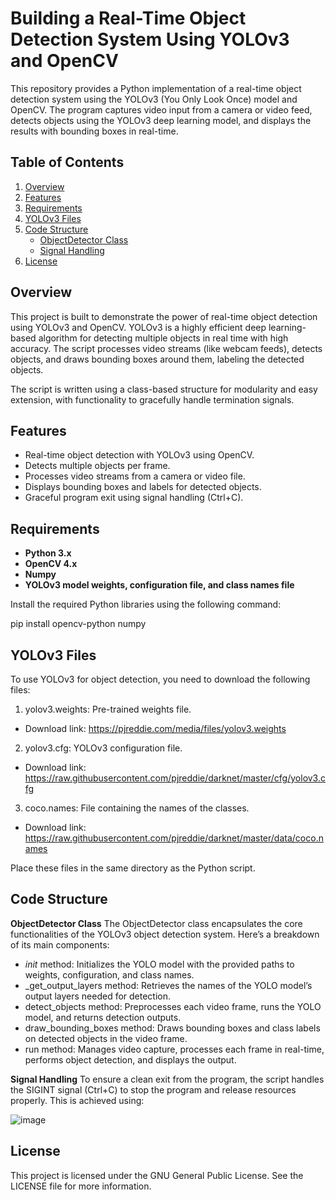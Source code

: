 # Building a Real-Time Object Detection System Using YOLOv3 and OpenCV

This repository provides a Python implementation of a real-time object detection system using the YOLOv3 (You Only Look Once) model and OpenCV. The program captures video input from a camera or video feed, detects objects using the YOLOv3 deep learning model, and displays the results with bounding boxes in real-time.

## Table of Contents

1. [Overview](#overview)
2. [Features](#features)
3. [Requirements](#requirements)
4. [YOLOv3 Files](#yolov3-files)
5. [Code Structure](#code-structure)
   - [ObjectDetector Class](#objectdetector-class)
   - [Signal Handling](#signal-handling)
6. [License](#license)

## Overview

This project is built to demonstrate the power of real-time object detection using YOLOv3 and OpenCV. YOLOv3 is a highly efficient deep learning-based algorithm for detecting multiple objects in real time with high accuracy. The script processes video streams (like webcam feeds), detects objects, and draws bounding boxes around them, labeling the detected objects.

The script is written using a class-based structure for modularity and easy extension, with functionality to gracefully handle termination signals.

## Features

- Real-time object detection with YOLOv3 using OpenCV.
- Detects multiple objects per frame.
- Processes video streams from a camera or video file.
- Displays bounding boxes and labels for detected objects.
- Graceful program exit using signal handling (Ctrl+C).

## Requirements

- **Python 3.x** 
- **OpenCV 4.x** 
- **Numpy** 
- **YOLOv3 model weights, configuration file, and class names file**

Install the required Python libraries using the following command:

pip install opencv-python numpy

## YOLOv3 Files
To use YOLOv3 for object detection, you need to download the following files:

1. yolov3.weights: Pre-trained weights file.
- Download link: https://pjreddie.com/media/files/yolov3.weights
2. yolov3.cfg: YOLOv3 configuration file.
- Download link: https://raw.githubusercontent.com/pjreddie/darknet/master/cfg/yolov3.cfg
3. coco.names: File containing the names of the classes.
- Download link: https://raw.githubusercontent.com/pjreddie/darknet/master/data/coco.names

Place these files in the same directory as the Python script.

## Code Structure
**ObjectDetector Class**
The ObjectDetector class encapsulates the core functionalities of the YOLOv3 object detection system. Here’s a breakdown of its main components:

- _init_ method: Initializes the YOLO model with the provided paths to weights, configuration, and class names.
- _get_output_layers method: Retrieves the names of the YOLO model’s output layers needed for detection.
- detect_objects method: Preprocesses each video frame, runs the YOLO model, and returns detection outputs.
- draw_bounding_boxes method: Draws bounding boxes and class labels on detected objects in the video frame.
- run method: Manages video capture, processes each frame in real-time, performs object detection, and displays the output.

**Signal Handling**
To ensure a clean exit from the program, the script handles the SIGINT signal (Ctrl+C) to stop the program and release resources properly. This is achieved using:

![image](https://github.com/user-attachments/assets/91b5a848-2f92-4aa3-a6d1-00c862124812)

## License
This project is licensed under the GNU General Public License. See the LICENSE file for more information.
